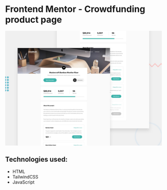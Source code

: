 # Frontend Mentor - Crowdfunding product page

![Design preview for the Crowdfunding product page coding challenge](./design/desktop-preview.jpg)

## Technologies used:
- HTML
- TailwindCSS
- JavaScript